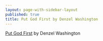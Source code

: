 ```yaml
---
layout: page-with-sidebar-layout
published: true
title: Put God First by Denzel Washington
---
```

[Put God First](https://www.youtube.com/watch?v=BxY_eJLBflk) by Denzel Washington
